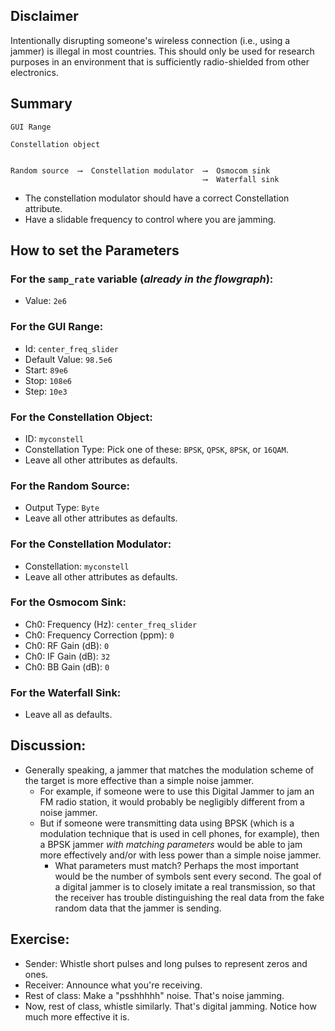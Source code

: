 ## Disclaimer

Intentionally disrupting someone's wireless connection (i.e., using a jammer) is illegal in most countries. This should only be used for research purposes in an environment that is sufficiently radio-shielded from other electronics.

## Summary

```
GUI Range

Constellation object


Random source  ⟶  Constellation modulator  ⟶  Osmocom sink
                                           ⟶  Waterfall sink
```

- The constellation modulator should have a correct Constellation attribute.
- Have a slidable frequency to control where you are jamming.

## How to set the Parameters

### For the `samp_rate` variable (_already in the flowgraph_):

- Value: `2e6`

### For the GUI Range:

- Id: `center_freq_slider`
- Default Value: `98.5e6`
- Start: `89e6`
- Stop: `108e6`
- Step: `10e3`

### For the Constellation Object:

- ID: `myconstell`
- Constellation Type: Pick one of these: `BPSK`, `QPSK`, `8PSK`, or `16QAM`.
- Leave all other attributes as defaults.

### For the Random Source:

- Output Type: `Byte`
- Leave all other attributes as defaults.

### For the Constellation Modulator:

- Constellation: `myconstell`
- Leave all other attributes as defaults.

### For the Osmocom Sink:

- Ch0: Frequency (Hz): `center_freq_slider`
- Ch0: Frequency Correction (ppm): `0`
- Ch0: RF Gain (dB): `0`
- Ch0: IF Gain (dB): `32`
- Ch0: BB Gain (dB): `0`

### For the Waterfall Sink:

- Leave all as defaults.


## Discussion:

- Generally speaking, a jammer that matches the modulation scheme of the target is more effective than a simple noise jammer.
  - For example, if someone were to use this Digital Jammer to jam an FM radio station, it would probably be negligibly different from a noise jammer.
  - But if someone were transmitting data using BPSK (which is a modulation technique that is used in cell phones, for example), then a BPSK jammer _with matching parameters_ would be able to jam more effectively and/or with less power than a simple noise jammer.
    - What parameters must match? Perhaps the most important would be the number of symbols sent every second. The goal of a digital jammer is to closely imitate a real transmission, so that the receiver has trouble distinguishing the real data from the fake random data that the jammer is sending.

## Exercise:

- Sender: Whistle short pulses and long pulses to represent zeros and ones.
- Receiver: Announce what you're receiving.
- Rest of class: Make a "psshhhhh" noise. That's noise jamming.
- Now, rest of class, whistle similarly. That's digital jamming. Notice how much more effective it is.
